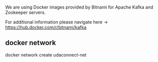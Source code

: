 We are using Docker images provided by Bitnami for Apache Kafka and Zookeeper servers.

For additional information please navigate here ->
https://hub.docker.com/r/bitnami/kafka

## docker network
docker network create udaconnect-net